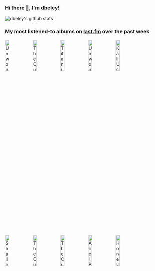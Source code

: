 ### Hi there 👋, I'm [dbeley](https://dbeley.ovh/en)!

![dbeley's github stats](https://github-readme-stats.vercel.app/api?username=dbeley)

### My most listened-to albums on [last.fm](https://www.last.fm/user/d_beley) over the past week

[<img src='https://lastfm.freetls.fastly.net/i/u/300x300/ee4ae5e611f68e5b61e2b89425cc3bbd.png' width='16%' alt='Unwound - Repetition'>](https://www.last.fm/music/unwound/repetition)&nbsp;
[<img src='https://lastfm.freetls.fastly.net/i/u/300x300/d8107b191b710beac0a08ba94aea37ad.jpg' width='16%' alt='The Cure - Disintegration'>](https://www.last.fm/music/the%2bcure/disintegration)&nbsp;
[<img src='https://lastfm.freetls.fastly.net/i/u/300x300/e68841a2f4211f19a8b31d2e768daca1.jpg' width='16%' alt='Titanic - HAGEN'>](https://www.last.fm/music/titanic/hagen)&nbsp;
[<img src='https://lastfm.freetls.fastly.net/i/u/300x300/a9271e5ba585a3a4dc45508dabed1bcc.jpg' width='16%' alt='Unwound - Fake Train'>](https://www.last.fm/music/unwound/fake%2btrain)&nbsp;
[<img src='https://lastfm.freetls.fastly.net/i/u/300x300/bf56b9acc7cdf77704bd0a9dbb602c65.jpg' width='16%' alt='Kali Uchis - Isolation'>](https://www.last.fm/music/kali%2buchis/isolation)&nbsp;
<br>
[<img src='https://lastfm.freetls.fastly.net/i/u/300x300/710bc33833956ef23dd82699c17f65c4.jpg' width='16%' alt='Shallowater - There Is A Well'>](https://www.last.fm/music/shallowater/there%2bis%2ba%2bwell)&nbsp;
[<img src='https://lastfm.freetls.fastly.net/i/u/300x300/dcf7ccf93e1c445583ff952f49eb7a5d.png' width='16%' alt='The Cure - Pornography'>](https://www.last.fm/music/the%2bcure/pornography)&nbsp;
[<img src='https://lastfm.freetls.fastly.net/i/u/300x300/434fa54e5459058dc64ae00933bb9511.png' width='16%' alt='The Cure - Songs of a Lost World'>](https://www.last.fm/music/the%2bcure/songs%2bof%2ba%2blost%2bworld)&nbsp;
[<img src='https://lastfm.freetls.fastly.net/i/u/300x300/76ebf2deff9f466dc6640ab8eb4442bd.png' width='16%' alt='Ariel Pinks Haunted Graffiti - Before Today'>](https://www.last.fm/music/ariel%2bpink%2527s%2bhaunted%2bgraffiti/before%2btoday)&nbsp;
[<img src='https://lastfm.freetls.fastly.net/i/u/300x300/ff27ff502cdae8cbf471fc62f9f77fbd.png' width='16%' alt='Honeydip - groovy indian summer'>](https://www.last.fm/music/honeydip/groovy%2bindian%2bsummer)&nbsp;
<br>
